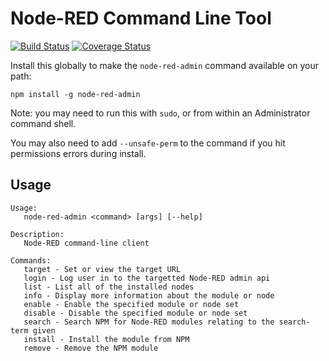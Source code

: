 # Node-RED Command Line Tool

[![Build Status](https://travis-ci.org/node-red/node-red-admin.svg?branch=master)](https://travis-ci.org/node-red/node-red-admin) [![Coverage Status](https://coveralls.io/repos/node-red/node-red-admin/badge.svg?branch=master)](https://coveralls.io/r/node-red/node-red-admin?branch=master)


Install this globally to make the `node-red-admin` command available on
your path:

    npm install -g node-red-admin

Note: you may need to run this with `sudo`, or from within an Administrator command shell. 

You may also need to add `--unsafe-perm` to the command if you hit permissions errors during install.


## Usage

    Usage:
       node-red-admin <command> [args] [--help]
    
    Description:
       Node-RED command-line client
    
    Commands:
       target - Set or view the target URL
       login - Log user in to the targetted Node-RED admin api
       list - List all of the installed nodes
       info - Display more information about the module or node
       enable - Enable the specified module or node set
       disable - Disable the specified module or node set
       search - Search NPM for Node-RED modules relating to the search-term given
       install - Install the module from NPM
       remove - Remove the NPM module

